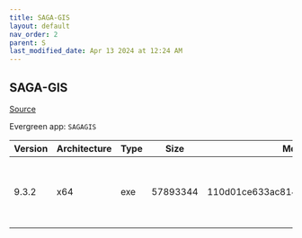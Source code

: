 ```yaml
---
title: SAGA-GIS
layout: default
nav_order: 2
parent: S
last_modified_date: Apr 13 2024 at 12:24 AM
---
```


## SAGA-GIS

[Source](http://www.saga-gis.org/)

Evergreen app: `SAGAGIS`

| Version | Architecture | Type | Size     | Md5                              | URI                                                                                                                                                                                                                            |
| ------- | ------------ | ---- | -------- | -------------------------------- | ------------------------------------------------------------------------------------------------------------------------------------------------------------------------------------------------------------------------------ |
| 9.3.2   | x64          | exe  | 57893344 | 110d01ce633ac81432b1d47a7d0ffdff | [https://pilotfiber.dl.sourceforge.net/project/saga-gis/SAGA%20-%209/SAGA%20-%209.3.2/saga-9.3.2_x64_setup.exe](https://pilotfiber.dl.sourceforge.net/project/saga-gis/SAGA%20-%209/SAGA%20-%209.3.2/saga-9.3.2_x64_setup.exe) |
